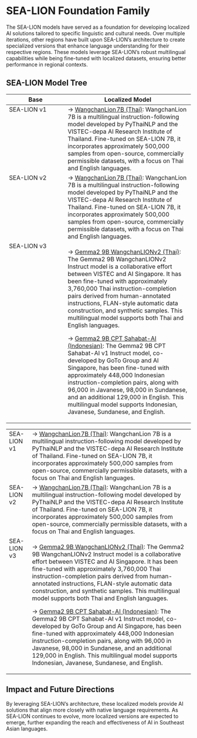 # SEA-LION Foundation Family

The SEA-LION models have served as a foundation for developing localized AI solutions tailored to specific linguistic and cultural needs. Over multiple iterations, other regions have built upon SEA-LION’s architecture to create specialized versions that enhance language understanding for their respective regions. These models leverage SEA-LION’s robust multilingual capabilities while being fine-tuned with localized datasets, ensuring better performance in regional contexts.

## SEA-LION Model Tree

<table><thead><tr><th width="144" valign="top">Base</th><th>Localized Model</th></tr></thead><tbody><tr><td valign="top">SEA-LION v1</td><td>→ <a href="https://huggingface.co/airesearch/WangchanLion7B">WangchanLion 7B (Thai)</a>: WangchanLion 7B is a multilingual instruction-following model developed by PyThaiNLP and the VISTEC-depa AI Research Institute of Thailand. Fine-tuned on SEA-LION 7B, it incorporates approximately 500,000 samples from open-source, commercially permissible datasets, with a focus on Thai and English languages.</td></tr><tr><td valign="top">SEA-LION v2</td><td>→ <a href="https://huggingface.co/airesearch/WangchanLion7B">WangchanLion 7B (Thai)</a>: WangchanLion 7B is a multilingual instruction-following model developed by PyThaiNLP and the VISTEC-depa AI Research Institute of Thailand. Fine-tuned on SEA-LION 7B, it incorporates approximately 500,000 samples from open-source, commercially permissible datasets, with a focus on Thai and English languages.</td></tr><tr><td valign="top">SEA-LION v3</td><td><p>→ <a href="https://huggingface.co/aisingapore/Gemma2-9b-WangchanLIONv2-instruct">Gemma2 9B WangchanLIONv2 (Thai)</a>: The Gemma2 9B WangchanLIONv2 Instruct model is a collaborative effort between VISTEC and AI Singapore. It has been fine-tuned with approximately 3,760,000 Thai instruction-completion pairs derived from human-annotated instructions, FLAN-style automatic data construction, and synthetic samples. This multilingual model supports both Thai and English languages.</p><p></p><p>→ <a href="https://huggingface.co/GoToCompany/gemma2-9b-cpt-sahabatai-v1-instruct">Gemma2 9B CPT Sahabat-AI (Indonesian)</a>: The Gemma2 9B CPT Sahabat-AI v1 Instruct model, co-developed by GoTo Group and AI Singapore, has been fine-tuned with approximately 448,000 Indonesian instruction-completion pairs, along with 96,000 in Javanese, 98,000 in Sundanese, and an additional 129,000 in English. This multilingual model supports Indonesian, Javanese, Sundanese, and English.</p></td></tr></tbody></table>

<table><tbody>
<tr>
<td valign="top">SEA-LION v1</td>
<td>→ <a href="https://huggingface.co/airesearch/WangchanLion7B">WangchanLion 7B (Thai)</a>: WangchanLion 7B is a multilingual instruction-following model developed by PyThaiNLP and the VISTEC-depa AI Research Institute of Thailand. Fine-tuned on SEA-LION 7B, it incorporates approximately 500,000 samples from open-source, commercially permissible datasets, with a focus on Thai and English languages.</td>
</tr>
<tr>
<td valign="top">SEA-LION v2</td>
<td>→ <a href="https://huggingface.co/airesearch/WangchanLion7B">WangchanLion 7B (Thai)</a>: WangchanLion 7B is a multilingual instruction-following model developed by PyThaiNLP and the VISTEC-depa AI Research Institute of Thailand. Fine-tuned on SEA-LION 7B, it incorporates approximately 500,000 samples from open-source, commercially permissible datasets, with a focus on Thai and English languages.</td>
</tr>
<tr>
<td valign="top">SEA-LION v3</td>
<td><p>→ <a href="https://huggingface.co/aisingapore/Gemma2-9b-WangchanLIONv2-instruct">Gemma2 9B WangchanLIONv2 (Thai)</a>: The Gemma2 9B WangchanLIONv2 Instruct model is a collaborative effort between VISTEC and AI Singapore. It has been fine-tuned with approximately 3,760,000 Thai instruction-completion pairs derived from human-annotated instructions, FLAN-style automatic data construction, and synthetic samples. This multilingual model supports both Thai and English languages.</p><p></p><p>→ <a href="https://huggingface.co/GoToCompany/gemma2-9b-cpt-sahabatai-v1-instruct">Gemma2 9B CPT Sahabat-AI (Indonesian)</a>: The Gemma2 9B CPT Sahabat-AI v1 Instruct model, co-developed by GoTo Group and AI Singapore, has been fine-tuned with approximately 448,000 Indonesian instruction-completion pairs, along with 96,000 in Javanese, 98,000 in Sundanese, and an additional 129,000 in English. This multilingual model supports Indonesian, Javanese, Sundanese, and English.</p>
</td>
</tr>
</tbody></table>

## Impact and Future Directions

By leveraging SEA-LION’s architecture, these localized models provide AI solutions that align more closely with native language requirements. As SEA-LION continues to evolve, more localized versions are expected to emerge, further expanding the reach and effectiveness of AI in Southeast Asian languages.
